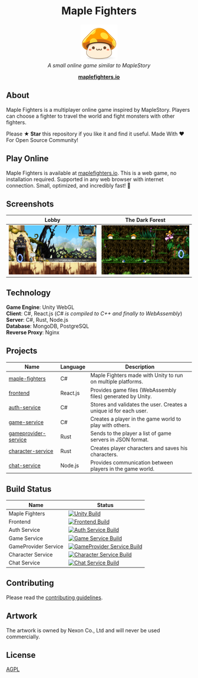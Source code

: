 <h1 align="center">Maple Fighters</h1>
<p align="center">
  <img src="docs/images/maplestory-icon.png" width="100px" height="100px"/>
  <br><i>A small online game similar to MapleStory</i><br>
</p>
<p align="center">
  <a href="http://maplefighters.io"><strong>maplefighters.io</strong></a>
  <br>
</p>

## About

Maple Fighters is a multiplayer online game inspired by MapleStory. Players can choose a fighter to travel the world and fight monsters with other fighters.

Please **★ Star** this repository if you like it and find it useful. Made With :heart: For Open Source Community!

## Play Online

Maple Fighters is available at [maplefighters.io](http://maplefighters.io). This is a web game, no installation required. Supported in any web browser with internet connection. Small, optimized, and incredibly fast! 🚀

## Screenshots

| Lobby                             | The Dark Forest                             |
| --------------------------------- | ------------------------------------------- |
| <img src="docs/images/lobby.png"> | <img src="docs/images/the-dark-forest.png"> |

## Technology

**Game Engine**: Unity WebGL  
**Client**: C#, React.js (_C# is compiled to C++ and finally to WebAssembly_)  
**Server**: C#, Rust, Node.js  
**Database**: MongoDB, PostgreSQL  
**Reverse Proxy**: Nginx

## Projects

| Name                                               | Language | Description                                                       |
| -------------------------------------------------- | -------- | ----------------------------------------------------------------- |
| [maple-fighters](./src/maple-fighters)             | C#       | Maple Fighters made with Unity to run on multiple platforms.      |
| [frontend](./src/frontend)                         | React.js | Provides game files (WebAssembly files) generated by Unity.       |
| [auth-service](./src/auth-service)                 | C#       | Stores and validates the user. Creates a unique id for each user. |
| [game-service](./src/game-service)                 | C#       | Creates a player in the game world to play with others.           |
| [gameprovider-service](./src/gameprovider-service) | Rust     | Sends to the player a list of game servers in JSON format.        |
| [character-service](./src/character-service)       | Rust     | Creates player characters and saves his characters.               |
| [chat-service](./src/chat-service)                 | Node.js  | Provides communication between players in the game world.         |

## Build Status

| Name                 | Status                                                                                                                                                                                                                                  |
| -------------------- | --------------------------------------------------------------------------------------------------------------------------------------------------------------------------------------------------------------------------------------- |
| Maple Fighters       | [![Unity Build](https://github.com/benukhanov/maple-fighters/actions/workflows/unity-build.yml/badge.svg)](https://github.com/benukhanov/maple-fighters/actions/workflows/unity-build.yml)                                              |
| Frontend             | [![Frontend Build](https://github.com/benukhanov/maple-fighters/actions/workflows/frontend-build.yml/badge.svg)](https://github.com/benukhanov/maple-fighters/actions/workflows/frontend-build.yml)                                     |
| Auth Service         | [![Auth Service Build](https://github.com/benukhanov/maple-fighters/actions/workflows/auth-service-build.yml/badge.svg)](https://github.com/benukhanov/maple-fighters/actions/workflows/auth-service-build.yml)                         |
| Game Service         | [![Game Service Build](https://github.com/benukhanov/maple-fighters/actions/workflows/game-service-build.yml/badge.svg)](https://github.com/benukhanov/maple-fighters/actions/workflows/game-service-build.yml)                         |
| GameProvider Service | [![GameProvider Service Build](https://github.com/benukhanov/maple-fighters/actions/workflows/gameprovider-service-build.yml/badge.svg)](https://github.com/benukhanov/maple-fighters/actions/workflows/gameprovider-service-build.yml) |
| Character Service    | [![Character Service Build](https://github.com/benukhanov/maple-fighters/actions/workflows/character-service-build.yml/badge.svg)](https://github.com/benukhanov/maple-fighters/actions/workflows/character-service-build.yml)          |
| Chat Service         | [![Chat Service Build](https://github.com/benukhanov/maple-fighters/actions/workflows/chat-service-build.yml/badge.svg)](https://github.com/benukhanov/maple-fighters/actions/workflows/chat-service-build.yml)                         |

## Contributing

Please read the [contributing guidelines](CONTRIBUTING.md).

## Artwork

The artwork is owned by Nexon Co., Ltd and will never be used commercially.

## License

[AGPL](https://choosealicense.com/licenses/agpl-3.0/)
